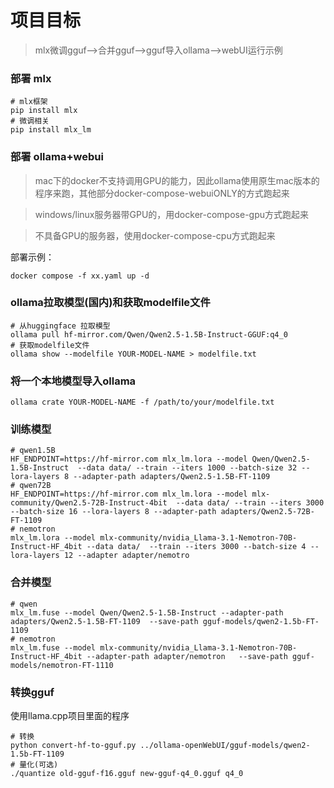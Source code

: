 # 项目目标
> mlx微调gguf-->合并gguf-->gguf导入ollama-->webUI运行示例

### 部署 mlx
```
# mlx框架
pip install mlx
# 微调相关
pip install mlx_lm
```

### 部署 ollama+webui
> mac下的docker不支持调用GPU的能力，因此ollama使用原生mac版本的程序来跑，其他部分docker-compose-webuiONLY的方式跑起来

> windows/linux服务器带GPU的，用docker-compose-gpu方式跑起来

> 不具备GPU的服务器，使用docker-compose-cpu方式跑起来

部署示例：
```
docker compose -f xx.yaml up -d
```

### ollama拉取模型(国内)和获取modelfile文件

```
# 从huggingface 拉取模型
ollama pull hf-mirror.com/Qwen/Qwen2.5-1.5B-Instruct-GGUF:q4_0
# 获取modelfile文件
ollama show --modelfile YOUR-MODEL-NAME > modelfile.txt
```

### 将一个本地模型导入ollama
```
ollama crate YOUR-MODEL-NAME -f /path/to/your/modelfile.txt
```

### 训练模型
```
# qwen1.5B
HF_ENDPOINT=https://hf-mirror.com mlx_lm.lora --model Qwen/Qwen2.5-1.5B-Instruct  --data data/ --train --iters 1000 --batch-size 32 --lora-layers 8 --adapter-path adapters/Qwen2.5-1.5B-FT-1109
# qwen72B
HF_ENDPOINT=https://hf-mirror.com mlx_lm.lora --model mlx-community/Qwen2.5-72B-Instruct-4bit  --data data/ --train --iters 3000 --batch-size 16 --lora-layers 8 --adapter-path adapters/Qwen2.5-72B-FT-1109
# nemotron
mlx_lm.lora --model mlx-community/nvidia_Llama-3.1-Nemotron-70B-Instruct-HF_4bit --data data/  --train --iters 3000 --batch-size 4 --lora-layers 12 --adapter adapter/nemotro
```

### 合并模型
```
# qwen
mlx_lm.fuse --model Qwen/Qwen2.5-1.5B-Instruct --adapter-path adapters/Qwen2.5-1.5B-FT-1109  --save-path gguf-models/qwen2-1.5b-FT-1109
# nemotron
mlx_lm.fuse --model mlx-community/nvidia_Llama-3.1-Nemotron-70B-Instruct-HF_4bit --adapter-path adapter/nemotron   --save-path gguf-models/nemotron-FT-1110
```
### 转换gguf
使用llama.cpp项目里面的程序
```
# 转换
python convert-hf-to-gguf.py ../ollama-openWebUI/gguf-models/qwen2-1.5b-FT-1109
# 量化(可选)
./quantize old-gguf-f16.gguf new-gguf-q4_0.gguf q4_0
```